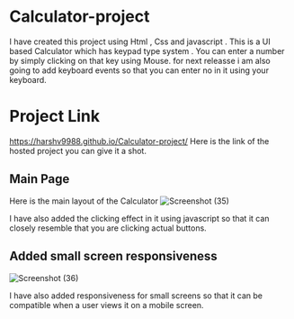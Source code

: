 # Calculator-project
I have created this project using Html , Css and javascript . This is a UI based Calculator which has keypad type system . You can enter a number 
by simply clicking on that key using Mouse. for next releasse i am also going to add keyboard events so that you can enter no in it using your keyboard.

# Project Link
https://harshv9988.github.io/Calculator-project/
Here is the link of the hosted project you can give it a shot.

## Main Page
Here is the main layout of the Calculator
![Screenshot (35)](https://user-images.githubusercontent.com/54108949/84770688-a519c800-aff5-11ea-98a4-1882f7632b49.png)

I have also added the clicking effect in it using javascript so that it can closely resemble that you are clicking actual buttons.

## Added small screen responsiveness
![Screenshot (36)](https://user-images.githubusercontent.com/54108949/84770943-28d3b480-aff6-11ea-968e-c27057177cff.png)

I have also added responsiveness for small screens so that it can be compatible when a user views it on a mobile screen.
